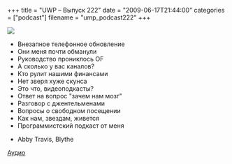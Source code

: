 +++
title = "UWP – Выпуск 222"
date = "2009-06-17T21:44:00"
categories = ["podcast"]
filename = "ump_podcast222"
+++

![](https://podcast.umputun.com/images/uwp/uwp222.jpg)


- Внезапное телефонное обновление
- Они меня почти обманули
- Руководство прониклось OF
- А сколько у вас каналов?
- Кто рулит нашими финансами
- Нет зверя хуже скунса
- Это что, видеоподкасты?
- Ответ на вопрос "зачем нам мозг"
- Разговор с джентельменами
- Вопросы о свободном посещении
- Как нам, звездам, живется
- Программистский подкаст от меня


* Abby Travis, Blythe

[Аудио](http://archive.rucast.net/uwp/media/ump_podcast222.mp3)
<audio src="http://archive.rucast.net/uwp/media/ump_podcast222.mp3" preload="none">